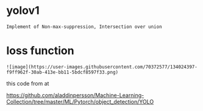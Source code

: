 # yolov1

    Implement of Non-max-suppression, Intersection over union



# loss function

    ![image](https://user-images.githubusercontent.com/70372577/134024397-f9ff962f-30ab-413e-bb11-5bdcf8597f33.png)





this code from at

https://github.com/aladdinpersson/Machine-Learning-Collection/tree/master/ML/Pytorch/object_detection/YOLO
